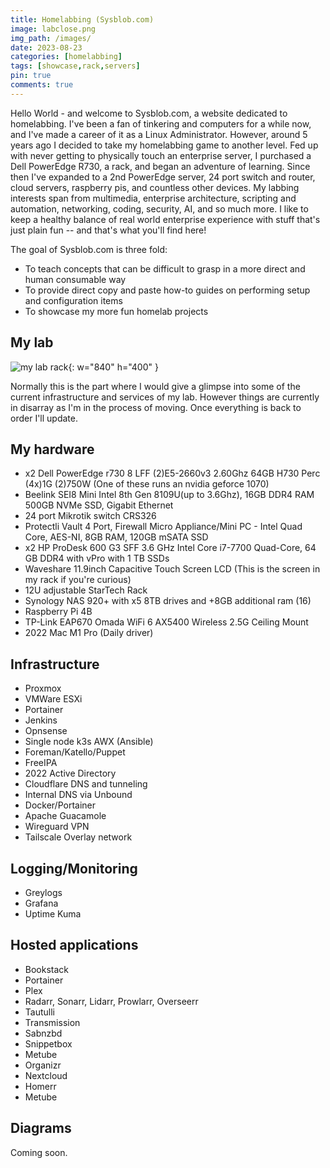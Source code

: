 ```yaml
---
title: Homelabbing (Sysblob.com)
image: labclose.png
img_path: /images/
date: 2023-08-23
categories: [homelabbing]
tags: [showcase,rack,servers]
pin: true
comments: true
---
```


Hello World - and welcome to Sysblob.com, a website dedicated to homelabbing. I've been a fan of tinkering and computers for a while now, and I've made a career of it as a Linux Administrator. However, around 5 years ago I decided to take my homelabbing game to another level. Fed up with never getting to physically touch an enterprise server, I purchased a Dell PowerEdge R730, a rack, and began an adventure of learning. Since then I've expanded to a 2nd PowerEdge server, 24 port switch and router, cloud servers, raspberry pis,  and countless other devices. My labbing interests span from multimedia, enterprise architecture, scripting and automation, networking, coding, security, AI, and so much more. I like to keep a healthy balance of real world enterprise experience with stuff that's just plain fun -- and that's what you'll find here!

The goal of Sysblob.com is three fold:

- To teach concepts that can be difficult to grasp in a more direct and human consumable way
- To provide direct copy and paste how-to guides on performing setup and configuration items
- To showcase my more fun homelab projects

## My lab

![my lab rack](homelabbing.png){: w="840" h="400" }

Normally this is the part where I would give a glimpse into some of the current infrastructure and services of my lab. However things are currently in disarray as I'm in the process of moving. Once everything is back to order I'll update.

## My hardware

- x2 Dell PowerEdge r730 8 LFF (2)E5-2660v3 2.60Ghz 64GB H730 Perc (4x)1G (2)750W (One of these runs an nvidia geforce 1070)
- Beelink SEI8 Mini Intel 8th Gen 8109U(up to 3.6Ghz), 16GB DDR4 RAM 500GB NVMe SSD, Gigabit Ethernet
- 24 port Mikrotik switch CRS326
- Protectli Vault 4 Port, Firewall Micro Appliance/Mini PC - Intel Quad Core, AES-NI, 8GB RAM, 120GB mSATA SSD
- x2 HP ProDesk 600 G3 SFF 3.6 GHz Intel Core i7-7700 Quad-Core, 64 GB DDR4 with vPro with 1 TB SSDs
- Waveshare 11.9inch Capacitive Touch Screen LCD (This is the screen in my rack if you're curious)
- 12U adjustable StarTech Rack
- Synology NAS 920+ with x5 8TB drives and +8GB additional ram (16)
- Raspberry Pi 4B
- TP-Link EAP670 Omada WiFi 6 AX5400 Wireless 2.5G Ceiling Mount
- 2022 Mac M1 Pro (Daily driver)


## Infrastructure

- Proxmox
- VMWare ESXi
- Portainer
- Jenkins
- Opnsense
- Single node k3s AWX (Ansible)
- Foreman/Katello/Puppet
- FreeIPA
- 2022 Active Directory
- Cloudflare DNS and tunneling
- Internal DNS via Unbound
- Docker/Portainer
- Apache Guacamole
- Wireguard VPN
- Tailscale Overlay network

## Logging/Monitoring

- Greylogs
- Grafana
- Uptime Kuma

## Hosted applications

- Bookstack
- Portainer
- Plex
- Radarr, Sonarr, Lidarr, Prowlarr, Overseerr
- Tautulli
- Transmission
- Sabnzbd
- Snippetbox
- Metube
- Organizr
- Nextcloud
- Homerr
- Metube

## Diagrams

Coming soon.
